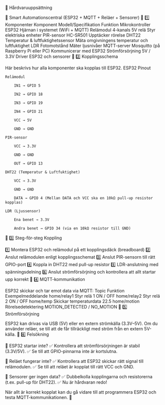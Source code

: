 📄 Hårdvaruuppsättning

🚀 Smart Automationscentral (ESP32 + MQTT + Reläer + Sensorer)
📌 1️⃣ Komponenter
Komponent	Modell/Specifikation	Funktion
Mikrokontroller	ESP32	Hjärnan i systemet (WiFi + MQTT)
Relämodul	4-kanals 5V relä	Styr elektriska enheter
PIR-sensor	HC-SR501	Upptäcker rörelse
DHT22	Temperatur & luftfuktighetssensor	Mäta omgivningens temperatur och luftfuktighet
LDR	Fotomotstånd	Mäter ljusnivåer
MQTT-server	Mosquitto (på Raspberry Pi eller PC)	Kommunicerar med ESP32
Strömförsörjning	5V / 3.3V	Driver ESP32 och sensorer
📌 2️⃣ Kopplingsschema

Här beskrivs hur alla komponenter ska kopplas till ESP32.
ESP32 Pinout

    Relämodul

        IN1 → GPIO 5

        IN2 → GPIO 18

        IN3 → GPIO 19

        IN4 → GPIO 21

        VCC → 5V

        GND → GND

    PIR-sensor

        VCC → 3.3V

        GND → GND

        OUT → GPIO 13

    DHT22 (Temperatur & Luftfuktighet)

        VCC → 3.3V

        GND → GND

        DATA → GPIO 4 (Mellan DATA och VCC ska en 10kΩ pull-up resistor kopplas)

    LDR (Ljussensor)

        Ena benet → 3.3V

        Andra benet → GPIO 34 (via en 10kΩ resistor till GND)

📌 3️⃣ Steg-för-steg Koppling

1️⃣ Montera ESP32 och relämodul på ett kopplingsdäck (breadboard)
2️⃣ Anslut relämodulen enligt kopplingsschemat
3️⃣ Anslut PIR-sensorn till rätt GPIO-port
4️⃣ Koppla in DHT22 med pull-up resistor
5️⃣ LDR-anslutning med spänningsdelning
6️⃣ Anslut strömförsörjning och kontrollera att allt startar upp korrekt
📌 4️⃣ MQTT-kommunikation

ESP32 skickar och tar emot data via MQTT:
Topic	Funktion	Exempelmeddelande
home/relay1	Styr relä 1	ON / OFF
home/relay2	Styr relä 2	ON / OFF
home/temp	Skickar temperaturdata	22.5
home/motion	Rörelsedetektering	MOTION_DETECTED / NO_MOTION
📌 5️⃣ Strömförsörjning

ESP32 kan drivas via USB (5V) eller en extern strömkälla (3.3V–5V).
Om du använder reläer, se till att de får tillräckligt med ström från en extern 5V-källa.
📌 6️⃣ Felsökning

🔹 ESP32 startar inte?
✅ Kontrollera att strömförsörjningen är stabil (3.3V/5V).
✅ Se till att GPIO-pinnarna inte är kortslutna.

🔹 Reläet fungerar inte?
✅ Kontrollera att ESP32 skickar rätt signal till relämodulen.
✅ Se till att reläet är kopplat till rätt VCC och GND.

🔹 Sensorer ger ingen data?
✅ Dubbelkolla kopplingarna och resistorerna (t.ex. pull-up för DHT22).
✅ Nu är hårdvaran redo!

När allt är korrekt kopplat kan du gå vidare till att programmera ESP32 och testa MQTT-kommunikationen. 🚀